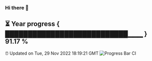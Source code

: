 ### Hi there 👋
⏳ Year progress { ███████████████████████████▁▁▁ } 91.17 %
---
⏰ Updated on Tue, 29 Nov 2022 18:19:21 GMT
![Progress Bar CI](https://github.com/liununu/liununu/workflows/Progress%20Bar%20CI/badge.svg)
